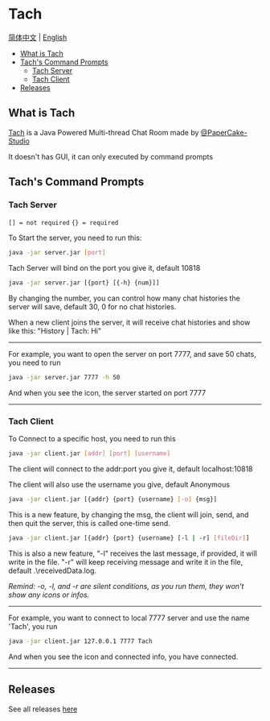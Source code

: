 # Tach

[简体中文](https://github.com/PaperCake-Studio/Tach/blob/main/README_zh.md) | [English](https://github.com/PaperCake-Studio/Tach/blob/main/README.md)

- [What is Tach](#what-is-tach)
- [Tach's Command Prompts](#tachs-command-prompts)
  - [Tach Server](#tach-server)
  - [Tach Client](#tach-client)
- [Releases](#releases)

## What is Tach
[Tach](https://github.com/PaperCake-Studio/Tach) is a Java Powered Multi-thread Chat Room made by [@PaperCake-Studio](https://github.com/PaperCake-Studio)

It doesn't has GUI, it can only executed by command prompts

## Tach's Command Prompts
### Tach Server
`[] = not required`
`{} = required`

To Start the server, you need to run this:

```bash
java -jar server.jar [port]
```

Tach Server will bind on the port you give it, default 10818

```bash
java -jar server.jar [{port} [{-h} {num}]]
```

By changing the number, you can control how many chat histories the server will save, default 30, 0 for no chat histories.

When a new client joins the server, it will receive chat histories and show like this: "History | Tach: Hi"

___

For example, you want to open the server on port 7777, and save 50 chats, you need to run

```bash
java -jar server.jar 7777 -h 50
```

And when you see the icon, the server started on port 7777

___

### Tach Client
To Connect to a specific host, you need to run this

```bash
java -jar client.jar [addr] [port] [username]
```

The client will connect to the addr:port you give it, default localhost:10818

The client will also use the username you give, default Anonymous

```bash
java -jar client.jar [{addr} {port} {username} [-o] {msg}]
```

This is a new feature, by changing the msg, the client will join, send, and then quit the server, this is called one-time send.

```bash
java -jar client.jar [{addr} {port} {username} [-l | -r] [fileDir]]
```

This is also a new feature, "-l" receives the last message, if provided, it will write in the file. "-r" will keep receiving message and write it in the file, default .\receivedData.log.

*Remind: -o, -l, and -r are silent conditions, as you run them, they won't show any icons or infos.*

___

For example, you want to connect to local 7777 server and use the name 'Tach', you run

```bash
java -jar client.jar 127.0.0.1 7777 Tach
```

And when you see the icon and connected info, you have connected.

___

## Releases
See all releases [here](https://github.com/PaperCake-Studio/Tach/releases)
